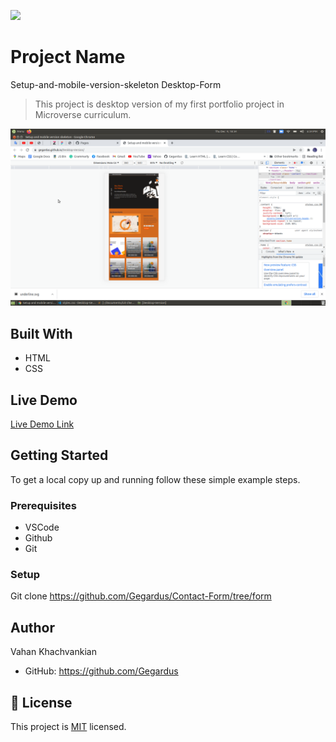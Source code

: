 ![](https://img.shields.io/badge/Microverse-blueviolet)

# Project Name

Setup-and-mobile-version-skeleton
Desktop-Form

> This project is desktop version of my first portfolio project in Microverse curriculum.

![screenshot](./app_screenshot.png)

## Built With

- HTML
- CSS

## Live Demo

[Live Demo Link](https://gegardus.github.io/Desktop-Version/)

## Getting Started

To get a local copy up and running follow these simple example steps.

### Prerequisites

- VSCode
- Github
- Git

### Setup

Git clone https://github.com/Gegardus/Contact-Form/tree/form

## Author

Vahan Khachvankian

- GitHub: https://github.com/Gegardus

## 📝 License

This project is [MIT](./MIT.md) licensed.
